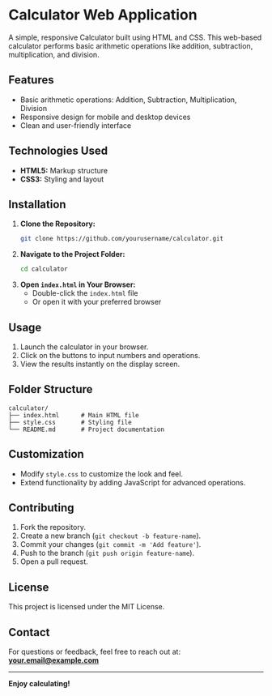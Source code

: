 # Calculator Web Application

A simple, responsive Calculator built using HTML and CSS. This web-based calculator performs basic arithmetic operations like addition, subtraction, multiplication, and division.

## Features
- Basic arithmetic operations: Addition, Subtraction, Multiplication, Division
- Responsive design for mobile and desktop devices
- Clean and user-friendly interface

## Technologies Used
- **HTML5:** Markup structure
- **CSS3:** Styling and layout

## Installation
1. **Clone the Repository:**
   ```bash
   git clone https://github.com/yourusername/calculator.git
   ```
2. **Navigate to the Project Folder:**
   ```bash
   cd calculator
   ```
3. **Open `index.html` in Your Browser:**
   - Double-click the `index.html` file
   - Or open it with your preferred browser

## Usage
1. Launch the calculator in your browser.
2. Click on the buttons to input numbers and operations.
3. View the results instantly on the display screen.

## Folder Structure
```
calculator/
├── index.html      # Main HTML file
├── style.css       # Styling file
└── README.md       # Project documentation
```

## Customization
- Modify `style.css` to customize the look and feel.
- Extend functionality by adding JavaScript for advanced operations.

## Contributing
1. Fork the repository.
2. Create a new branch (`git checkout -b feature-name`).
3. Commit your changes (`git commit -m 'Add feature'`).
4. Push to the branch (`git push origin feature-name`).
5. Open a pull request.

## License
This project is licensed under the MIT License.

## Contact
For questions or feedback, feel free to reach out at: **your.email@example.com**

---

**Enjoy calculating!**

